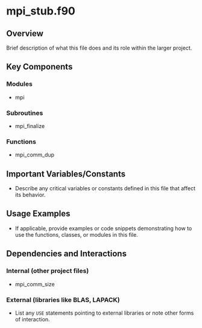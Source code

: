 # mpi_stub.f90

## Overview

Brief description of what this file does and its role within the larger project.

## Key Components

### Modules
- mpi

### Subroutines
- mpi_finalize

### Functions
- mpi_comm_dup

## Important Variables/Constants

- Describe any critical variables or constants defined in this file that affect its behavior.

## Usage Examples

- If applicable, provide examples or code snippets demonstrating how to use the functions, classes, or modules in this file.

## Dependencies and Interactions

### Internal (other project files)
- mpi_comm_size

### External (libraries like BLAS, LAPACK)
- List any `USE` statements pointing to external libraries or note other forms of interaction.
